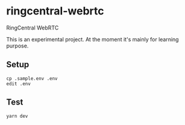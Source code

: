 # ringcentral-webrtc

RingCentral WebRTC

This is an experimental project. At the moment it's mainly for learning purpose.


## Setup

```
cp .sample.env .env
edit .env
```


## Test

```
yarn dev
```
